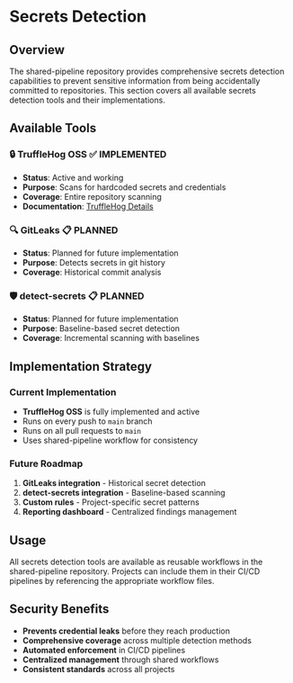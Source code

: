 # Secrets Detection

## Overview

The shared-pipeline repository provides comprehensive secrets detection capabilities to prevent sensitive information from being accidentally committed to repositories. This section covers all available secrets detection tools and their implementations.

## Available Tools

### 🔒 **TruffleHog OSS** ✅ **IMPLEMENTED**
- **Status**: Active and working
- **Purpose**: Scans for hardcoded secrets and credentials
- **Coverage**: Entire repository scanning
- **Documentation**: [TruffleHog Details](trufflehog.md)

### 🔍 **GitLeaks** 📋 **PLANNED**
- **Status**: Planned for future implementation
- **Purpose**: Detects secrets in git history
- **Coverage**: Historical commit analysis

### 🛡️ **detect-secrets** 📋 **PLANNED**
- **Status**: Planned for future implementation
- **Purpose**: Baseline-based secret detection
- **Coverage**: Incremental scanning with baselines

## Implementation Strategy

### Current Implementation
- **TruffleHog OSS** is fully implemented and active
- Runs on every push to `main` branch
- Runs on all pull requests to `main`
- Uses shared-pipeline workflow for consistency

### Future Roadmap
1. **GitLeaks integration** - Historical secret detection
2. **detect-secrets integration** - Baseline-based scanning
3. **Custom rules** - Project-specific secret patterns
4. **Reporting dashboard** - Centralized findings management

## Usage

All secrets detection tools are available as reusable workflows in the shared-pipeline repository. Projects can include them in their CI/CD pipelines by referencing the appropriate workflow files.

## Security Benefits

- **Prevents credential leaks** before they reach production
- **Comprehensive coverage** across multiple detection methods
- **Automated enforcement** in CI/CD pipelines
- **Centralized management** through shared workflows
- **Consistent standards** across all projects

